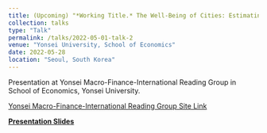 ```yaml
---
title: (Upcoming) "*Working Title.* The Well-Being of Cities: Estimating Welfare from Internal Migration Flows across Korean Cities"
collection: talks
type: "Talk"
permalink: /talks/2022-05-01-talk-2
venue: "Yonsei University, School of Economics"
date: 2022-05-28
location: "Seoul, South Korea"
---
```


Presentation at Yonsei Macro-Finance-International
 Reading Group in School of Economics, Yonsei University.
 
 [Yonsei Macro-Finance-International
 Reading Group Site Link](https://sites.google.com/view/ymfirg/home)

[**Presentation Slides**](http://himakun.github.io/files/the-well-being-of-cities2.pdf)
